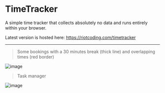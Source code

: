 # TimeTracker

A simple time tracker that collects absolutely no data and runs entirely within your browser.

Latest version is hosted here: <https://riotcoding.com/timetracker>

---

> Some bookings with a 30 minutes break (thick line) and overlapping times (red border)

![image](https://github.com/user-attachments/assets/c2032baf-d461-416a-b66e-7a92a51e9551)

> Task manager

![image](https://github.com/user-attachments/assets/76f97217-face-4de4-9995-b0c46c28c0c6)

